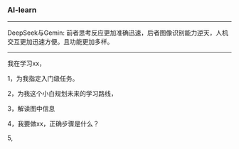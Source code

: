 ###  AI-learn
---

DeepSeek与Gemin:
                前者思考反应更加准确迅速，后者图像识别能力逆天，人机交互更加迅速方便。且功能更加多样。

---

我在学习xx，

1，为我指定入门级任务。

2，为我这个小白规划未来的学习路线，

3，解读图中信息

4，我要做xx，正确步骤是什么？

5,
